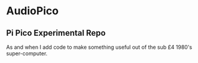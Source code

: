 # AudioPico
## Pi Pico Experimental Repo

As and when I add code to make something useful out of the sub £4 1980's super-computer.

